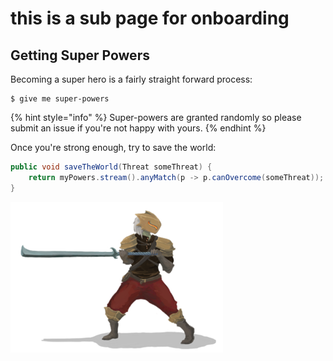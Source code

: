 # this is a sub page for onboarding

## Getting Super Powers

Becoming a super hero is a fairly straight forward process:

```
$ give me super-powers
```

{% hint style="info" %}
 Super-powers are granted randomly so please submit an issue if you're not happy with yours.
{% endhint %}

Once you're strong enough, try to save the world:

```java
public void saveTheWorld(Threat someThreat) {
    return myPowers.stream().anyMatch(p -> p.canOvercome(someThreat));
}
```

![Don&apos;t mess with IronClad&apos;s super powers!](.gitbook/assets/ironclad.png)



